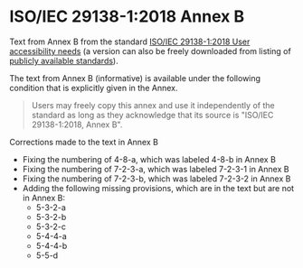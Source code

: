# ISO/IEC 29138-1:2018 Annex B
Text from Annex B from the standard [ISO/IEC 29138-1:2018 User accessibility needs](https://www.iso.org/standard/71953.html) 
(a version can also be freely downloaded from listing of [publicly available standards](https://standards.iso.org/ittf/PubliclyAvailableStandards/index.html)).

The text from Annex B (informative) is available under the following condition that is explicitly given in the Annex.
> Users may freely copy this annex and use it independently of the standard as long as they acknowledge that its source is "ISO/IEC 29138-1:2018, Annex B".

Corrections made to the text in Annex B
 - Fixing the numbering of 4-8-a, which was labeled 4-8-b in Annex B
 - Fixing the numbering of 7-2-3-a, which was labeled 7-2-3-1 in Annex B
 - Fixing the numbering of 7-2-3-b, which was labeled 7-2-3-2 in Annex B
 - Adding the following missing provisions, which are in the text but are not in Annex B: 
   - 5-3-2-a
   - 5-3-2-b
   - 5-3-2-c
   - 5-4-4-a
   - 5-4-4-b
   - 5-5-d
